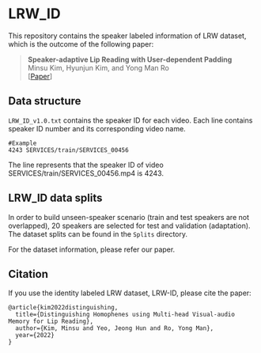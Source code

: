 # LRW_ID
This repository contains the speaker labeled information of LRW dataset, which is the outcome of the following paper:
> **Speaker-adaptive Lip Reading with User-dependent Padding**<br>
> Minsu Kim, Hyunjun Kim, and Yong Man Ro<br>
> \[[Paper](link)\]

## Data structure
`LRW_ID_v1.0.txt` contains the speaker ID for each video.
Each line contains speaker ID number and its corresponding video name.
```shell
#Example
4243 SERVICES/train/SERVICES_00456
```
The line represents that the speaker ID of video SERVICES/train/SERVICES_00456.mp4 is 4243.

## LRW_ID data splits
In order to build unseen-speaker scenario (train and test speakers are not overlapped), 20 speakers are selected for test and validation (adaptation).
The dataset splits can be found in the `Splits` directory.

For the dataset information, please refer our paper.

## Citation
If you use the identity labeled LRW dataset, LRW-ID, please cite the paper:
```
@article{kim2022distinguishing,
  title={Distinguishing Homophenes using Multi-head Visual-audio Memory for Lip Reading},
  author={Kim, Minsu and Yeo, Jeong Hun and Ro, Yong Man},
  year={2022}
}
```

